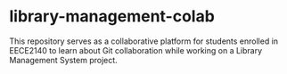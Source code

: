 # library-management-colab
This repository serves as a collaborative platform for students enrolled in EECE2140 to learn about Git collaboration while working on a Library Management System project.
